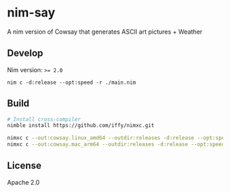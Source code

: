 # nim-say
A nim version of Cowsay that generates ASCII art pictures + Weather

## Develop

Nim version: `>= 2.0`

```
nim c -d:release --opt:speed -r ./main.nim
```

## Build

```bash
# Install cross-compiler
nimble install https://github.com/iffy/nimxc.git

nimxc c --out:cowsay.linux_amd64 --outdir:releases -d:release --opt:speed --target linux-amd64 main.nim
nimxc c --out:cowsay.mac_arm64 --outdir:releases -d:release --opt:speed --target macosx-arm64 main.nim
```

## License

Apache 2.0
